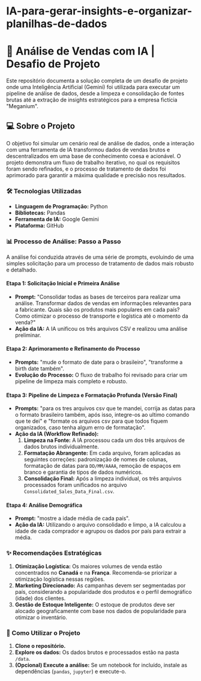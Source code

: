# IA-para-gerar-insights-e-organizar-planilhas-de-dados

# 🚀 Análise de Vendas com IA | Desafio de Projeto

Este repositório documenta a solução completa de um desafio de projeto onde uma Inteligência Artificial (Gemini) foi utilizada para executar um pipeline de análise de dados, desde a limpeza e consolidação de fontes brutas até a extração de insights estratégicos para a empresa fictícia "Meganium".

## 💻 Sobre o Projeto

O objetivo foi simular um cenário real de análise de dados, onde a interação com uma ferramenta de IA transformou dados de vendas brutos e descentralizados em uma base de conhecimento coesa e acionável. O projeto demonstra um fluxo de trabalho iterativo, no qual os requisitos foram sendo refinados, e o processo de tratamento de dados foi aprimorado para garantir a máxima qualidade e precisão nos resultados.

### 🛠️ Tecnologias Utilizadas

* **Linguagem de Programação:** Python
* **Bibliotecas:** Pandas
* **Ferramenta de IA:** Google Gemini
* **Plataforma:** GitHub

### 📊 Processo de Análise: Passo a Passo

A análise foi conduzida através de uma série de prompts, evoluindo de uma simples solicitação para um processo de tratamento de dados mais robusto e detalhado.

#### Etapa 1: Solicitação Inicial e Primeira Análise
* **Prompt:** "Consolidar todas as bases de terceiros para realizar uma análise. Transformar dados de vendas em informações relevantes para a fabricante. Quais são os produtos mais populares em cada país? Como otimizar o processo de transporte e logística até o momento da venda?"
* **Ação da IA:** A IA unificou os três arquivos CSV e realizou uma análise preliminar.

#### Etapa 2: Aprimoramento e Refinamento do Processo
* **Prompts:** "mude o formato de date para o brasileiro", "transforme a birth date também".
* **Evolução do Processo:** O fluxo de trabalho foi revisado para criar um pipeline de limpeza mais completo e robusto.

#### Etapa 3: Pipeline de Limpeza e Formatação Profunda (Versão Final)
* **Prompts:** "para os tres arquivos csv que te mandei, corrija as datas para o formato brasileiro também, após isso, integre-os ao ultimo comando que te dei" e "formate os arquivos csv para que todos fiquem organizados, caso tenha algum erro de formatação".
* **Ação da IA (Workflow Refinado):**
    1.  **Limpeza na Fonte:** A IA processou cada um dos três arquivos de dados brutos individualmente.
    2.  **Formatação Abrangente:** Em cada arquivo, foram aplicadas as seguintes correções: padronização de nomes de colunas, formatação de datas para `DD/MM/AAAA`, remoção de espaços em branco e garantia de tipos de dados numéricos.
    3.  **Consolidação Final:** Após a limpeza individual, os três arquivos processados foram unificados no arquivo `Consolidated_Sales_Data_Final.csv`.

#### Etapa 4: Análise Demográfica
* **Prompt:** "mostre a idade média de cada país".
* **Ação da IA:** Utilizando o arquivo consolidado e limpo, a IA calculou a idade de cada comprador e agrupou os dados por país para extrair a média.

### ✨ Recomendações Estratégicas

1.  **Otimização Logística:** Os maiores volumes de venda estão concentrados no **Canadá** e na **França**. Recomenda-se priorizar a otimização logística nessas regiões.
2.  **Marketing Direcionado:** As campanhas devem ser segmentadas por país, considerando a popularidade dos produtos e o perfil demográfico (idade) dos clientes.
3.  **Gestão de Estoque Inteligente:** O estoque de produtos deve ser alocado geograficamente com base nos dados de popularidade para otimizar o inventário.

### 🚀 Como Utilizar o Projeto

1.  **Clone o repositório.**
2.  **Explore os dados:** Os dados brutos e processados estão na pasta `/data`.
3.  **(Opcional) Execute a análise:** Se um notebook for incluído, instale as dependências (`pandas`, `jupyter`) e execute-o.
